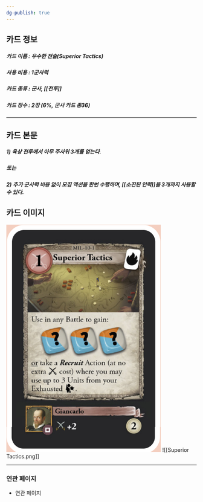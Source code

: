 ```yaml
---
dg-publish: true
---
```

## 카드 정보
##### 카드 이름 : 우수한 전술(Superior Tactics)
##### 사용 비용 : 1군사력
##### 카드 종류 : 군사, [[전투]]
##### 카드 장수 : 2장 (6%, 군사 카드 총36)
---
## 카드 본문
##### 1) 육상 전투에서 아무 주사위 3개를 얻는다.
##### 또는
##### 2) 추가 군사력 비용 없이 모집 액션을 한번 수행하며, [[소진된 인력]]을 3개까지 사용할 수 있다.

## 카드 이미지
<img src="\Assets\Superior Tactics.png"/>
![[Superior Tactics.png]]

--- 

### 연관 페이지
- 연관 페이지
